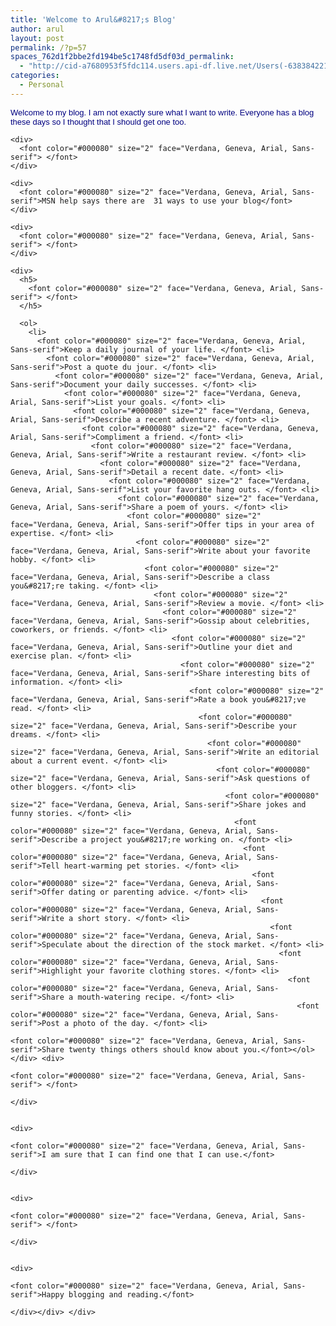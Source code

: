 ```yaml
---
title: 'Welcome to Arul&#8217;s Blog'
author: arul
layout: post
permalink: /?p=57
spaces_762d1f2bbe2fd194be5c1748fd5df03d_permalink:
  - "http://cid-a7680953f5fdc114.users.api-df.live.net/Users(-6383842215583694572)/Blogs('A7680953F5FDC114!113')/Entries('A7680953F5FDC114!457')?authkey=NzXxYOsM*PI%24"
categories:
  - Personal
---
```

<div id="msgcns!A7680953F5FDC114!457" class="bvMsg">
  <div>
    <div>
      <font color="#000080" size="2" face="Verdana, Geneva, Arial, Sans-serif">Welcome to my blog. I am not exactly sure what I want to write. Everyone has a blog these days so I thought that I should get one too. </font>
    </div>
    
    <div>
      <font color="#000080" size="2" face="Verdana, Geneva, Arial, Sans-serif"> </font>
    </div>
    
    <div>
      <font color="#000080" size="2" face="Verdana, Geneva, Arial, Sans-serif">MSN help says there are  31 ways to use your blog</font>
    </div>
    
    <div>
      <font color="#000080" size="2" face="Verdana, Geneva, Arial, Sans-serif"> </font>
    </div>
    
    <div>
      <h5>
        <font color="#000080" size="2" face="Verdana, Geneva, Arial, Sans-serif"> </font>
      </h5>
      
      <ol>
        <li>
          <font color="#000080" size="2" face="Verdana, Geneva, Arial, Sans-serif">Keep a daily journal of your life. </font> <li>
            <font color="#000080" size="2" face="Verdana, Geneva, Arial, Sans-serif">Post a quote du jour. </font> <li>
              <font color="#000080" size="2" face="Verdana, Geneva, Arial, Sans-serif">Document your daily successes. </font> <li>
                <font color="#000080" size="2" face="Verdana, Geneva, Arial, Sans-serif">List your goals. </font> <li>
                  <font color="#000080" size="2" face="Verdana, Geneva, Arial, Sans-serif">Describe a recent adventure. </font> <li>
                    <font color="#000080" size="2" face="Verdana, Geneva, Arial, Sans-serif">Compliment a friend. </font> <li>
                      <font color="#000080" size="2" face="Verdana, Geneva, Arial, Sans-serif">Write a restaurant review. </font> <li>
                        <font color="#000080" size="2" face="Verdana, Geneva, Arial, Sans-serif">Detail a recent date. </font> <li>
                          <font color="#000080" size="2" face="Verdana, Geneva, Arial, Sans-serif">List your favorite hang outs. </font> <li>
                            <font color="#000080" size="2" face="Verdana, Geneva, Arial, Sans-serif">Share a poem of yours. </font> <li>
                              <font color="#000080" size="2" face="Verdana, Geneva, Arial, Sans-serif">Offer tips in your area of expertise. </font> <li>
                                <font color="#000080" size="2" face="Verdana, Geneva, Arial, Sans-serif">Write about your favorite hobby. </font> <li>
                                  <font color="#000080" size="2" face="Verdana, Geneva, Arial, Sans-serif">Describe a class you&#8217;re taking. </font> <li>
                                    <font color="#000080" size="2" face="Verdana, Geneva, Arial, Sans-serif">Review a movie. </font> <li>
                                      <font color="#000080" size="2" face="Verdana, Geneva, Arial, Sans-serif">Gossip about celebrities, coworkers, or friends. </font> <li>
                                        <font color="#000080" size="2" face="Verdana, Geneva, Arial, Sans-serif">Outline your diet and exercise plan. </font> <li>
                                          <font color="#000080" size="2" face="Verdana, Geneva, Arial, Sans-serif">Share interesting bits of information. </font> <li>
                                            <font color="#000080" size="2" face="Verdana, Geneva, Arial, Sans-serif">Rate a book you&#8217;ve read. </font> <li>
                                              <font color="#000080" size="2" face="Verdana, Geneva, Arial, Sans-serif">Describe your dreams. </font> <li>
                                                <font color="#000080" size="2" face="Verdana, Geneva, Arial, Sans-serif">Write an editorial about a current event. </font> <li>
                                                  <font color="#000080" size="2" face="Verdana, Geneva, Arial, Sans-serif">Ask questions of other bloggers. </font> <li>
                                                    <font color="#000080" size="2" face="Verdana, Geneva, Arial, Sans-serif">Share jokes and funny stories. </font> <li>
                                                      <font color="#000080" size="2" face="Verdana, Geneva, Arial, Sans-serif">Describe a project you&#8217;re working on. </font> <li>
                                                        <font color="#000080" size="2" face="Verdana, Geneva, Arial, Sans-serif">Tell heart-warming pet stories. </font> <li>
                                                          <font color="#000080" size="2" face="Verdana, Geneva, Arial, Sans-serif">Offer dating or parenting advice. </font> <li>
                                                            <font color="#000080" size="2" face="Verdana, Geneva, Arial, Sans-serif">Write a short story. </font> <li>
                                                              <font color="#000080" size="2" face="Verdana, Geneva, Arial, Sans-serif">Speculate about the direction of the stock market. </font> <li>
                                                                <font color="#000080" size="2" face="Verdana, Geneva, Arial, Sans-serif">Highlight your favorite clothing stores. </font> <li>
                                                                  <font color="#000080" size="2" face="Verdana, Geneva, Arial, Sans-serif">Share a mouth-watering recipe. </font> <li>
                                                                    <font color="#000080" size="2" face="Verdana, Geneva, Arial, Sans-serif">Post a photo of the day. </font> <li>
                                                                      <font color="#000080" size="2" face="Verdana, Geneva, Arial, Sans-serif">Share twenty things others should know about you.</font></ol> </div> <div>
                                                                        <font color="#000080" size="2" face="Verdana, Geneva, Arial, Sans-serif"> </font>
                                                                      </div>
                                                                      
                                                                      <div>
                                                                        <font color="#000080" size="2" face="Verdana, Geneva, Arial, Sans-serif">I am sure that I can find one that I can use.</font>
                                                                      </div>
                                                                      
                                                                      <div>
                                                                        <font color="#000080" size="2" face="Verdana, Geneva, Arial, Sans-serif"> </font>
                                                                      </div>
                                                                      
                                                                      <div>
                                                                        <font color="#000080" size="2" face="Verdana, Geneva, Arial, Sans-serif">Happy blogging and reading.</font>
                                                                      </div></div> </div>